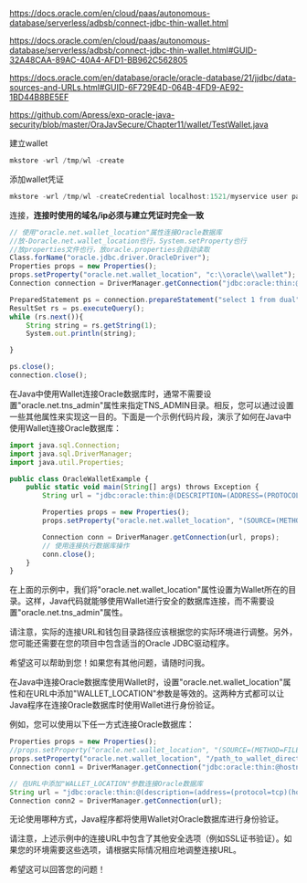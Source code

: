 https://docs.oracle.com/en/cloud/paas/autonomous-database/serverless/adbsb/connect-jdbc-thin-wallet.html



https://docs.oracle.com/en/cloud/paas/autonomous-database/serverless/adbsb/connect-jdbc-thin-wallet.html#GUID-32A48CAA-89AC-40A4-AFD1-BB962C562805



https://docs.oracle.com/en/database/oracle/oracle-database/21/jjdbc/data-sources-and-URLs.html#GUID-6F729E4D-064B-4FD9-AE92-1BD44B8BE5EF



https://github.com/Apress/exp-oracle-java-security/blob/master/OraJavSecure/Chapter11/wallet/TestWallet.java









建立wallet

```javascript
mkstore -wrl /tmp/wl -create
```

添加wallet凭证

```javascript
mkstore -wrl /tmp/wl -createCredential localhost:1521/myservice user pass
```

连接，**连接时使用的域名/ip必须与建立凭证时完全一致**

```javascript
// 使用"oracle.net.wallet_location"属性连接Oracle数据库
//放-Doracle.net.wallet_location也行，System.setProperty也行
//放properties文件也行，放oracle.properties会自动读取
Class.forName("oracle.jdbc.driver.OracleDriver");
Properties props = new Properties();
props.setProperty("oracle.net.wallet_location", "c:\\oracle\\wallet");
Connection connection = DriverManager.getConnection("jdbc:oracle:thin:@localhost:1521/ORCL",props);

PreparedStatement ps = connection.prepareStatement("select 1 from dual");
ResultSet rs = ps.executeQuery();
while (rs.next()){
    String string = rs.getString(1);
    System.out.println(string);

}

ps.close();
connection.close();
```























在Java中使用Wallet连接Oracle数据库时，通常不需要设置"oracle.net.tns_admin"属性来指定TNS_ADMIN目录。相反，您可以通过设置一些其他属性来实现这一目的。下面是一个示例代码片段，演示了如何在Java中使用Wallet连接Oracle数据库：



```javascript
import java.sql.Connection;
import java.sql.DriverManager;
import java.util.Properties;

public class OracleWalletExample {
    public static void main(String[] args) throws Exception {
        String url = "jdbc:oracle:thin:@(DESCRIPTION=(ADDRESS=(PROTOCOL=TCPS)(HOST=hostname)(PORT=2484))(CONNECT_DATA=(SERVICE_NAME=service_name)))";

        Properties props = new Properties();
        props.setProperty("oracle.net.wallet_location", "(SOURCE=(METHOD=FILE)(METHOD_DATA=(DIRECTORY=/path_to_wallet_directory)))");

        Connection conn = DriverManager.getConnection(url, props);
        // 使用连接执行数据库操作
        conn.close();
    }
}
```

在上面的示例中，我们将"oracle.net.wallet_location"属性设置为Wallet所在的目录。这样，Java代码就能够使用Wallet进行安全的数据库连接，而不需要设置"oracle.net.tns_admin"属性。

请注意，实际的连接URL和钱包目录路径应该根据您的实际环境进行调整。另外，您可能还需要在您的项目中包含适当的Oracle JDBC驱动程序。

希望这可以帮助到您！如果您有其他问题，请随时问我。





在Java中连接Oracle数据库使用Wallet时，设置"oracle.net.wallet_location"属性和在URL中添加"WALLET_LOCATION"参数是等效的。这两种方式都可以让Java程序在连接Oracle数据库时使用Wallet进行身份验证。

例如，您可以使用以下任一方式连接Oracle数据库：



```javascript
Properties props = new Properties();
//props.setProperty("oracle.net.wallet_location", "(SOURCE=(METHOD=FILE)(METHOD_DATA=(DIRECTORY=/path_to_wallet_directory)))");
props.setProperty("oracle.net.wallet_location", "/path_to_wallet_directory");
Connection conn1 = DriverManager.getConnection("jdbc:oracle:thin:@hostname:1521/service_name", props);

// 在URL中添加"WALLET_LOCATION"参数连接Oracle数据库
String url = "jdbc:oracle:thin:@(description=(address=(protocol=tcp)(host=hostname)(port=1521))(connect_data=(service_name=service_name))(security=(ssl_server_cert_dn=\"CN=hostname,OU=xyz,O=abc,L=city,S=state,C=country\")(ssl_authentication_protocol=\"TCPS\"))(WALLET_LOCATION=(SOURCE=(METHOD=FILE)(METHOD_DATA=(DIRECTORY=/path_to_wallet_directory))))";
Connection conn2 = DriverManager.getConnection(url);
```

无论使用哪种方式，Java程序都将使用Wallet对Oracle数据库进行身份验证。

请注意，上述示例中的连接URL中包含了其他安全选项（例如SSL证书验证）。如果您的环境需要这些选项，请根据实际情况相应地调整连接URL。

希望这可以回答您的问题！







